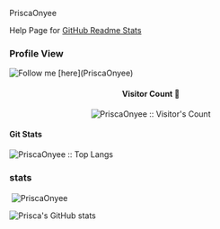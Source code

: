 PriscaOnyee

Help Page for [GitHub Readme Stats](https://github.com/anuraghazra/github-readme-stats#wakatime-stats-card)

### Profile View
 <p align="left"> <img src="https://komarev.com/ghpvc/?username=PriscaOnyee&label=Profile%20views&color=0e75b6&style=flat" alt="Follow me [here](PriscaOnyee)" /> </p>


<h4 align="center">Visitor Count 👀 </h4>
<p align="center"><img src="https://profile-counter.glitch.me/{PriscaOnyee}/count.svg" alt="PriscaOnyee :: Visitor's Count" /></p>


<h4 align="left">Git Stats</h4>
<p align="left"><img src="https://github-readme-stats.vercel.app/api/top-langs/?username=PriscaOnyee&langs_count=10&theme=tokyonight&layout=compact" alt="PriscaOnyee :: Top Langs" /></p>


### stats
<p>&nbsp;<img align="center" src="https://github-readme-stats.vercel.app/api?username=PriscaOnyee&show_icons=true&locale=en" alt="PriscaOnyee"/></p>

![Prisca's GitHub stats](https://github-readme-stats.vercel.app/api?username=PriscaOnyee&show_icons=true)
